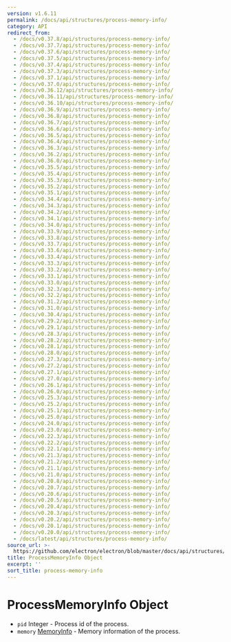 ```yaml
---
version: v1.6.11
permalink: /docs/api/structures/process-memory-info/
category: API
redirect_from:
  - /docs/v0.37.8/api/structures/process-memory-info/
  - /docs/v0.37.7/api/structures/process-memory-info/
  - /docs/v0.37.6/api/structures/process-memory-info/
  - /docs/v0.37.5/api/structures/process-memory-info/
  - /docs/v0.37.4/api/structures/process-memory-info/
  - /docs/v0.37.3/api/structures/process-memory-info/
  - /docs/v0.37.1/api/structures/process-memory-info/
  - /docs/v0.37.0/api/structures/process-memory-info/
  - /docs/v0.36.12/api/structures/process-memory-info/
  - /docs/v0.36.11/api/structures/process-memory-info/
  - /docs/v0.36.10/api/structures/process-memory-info/
  - /docs/v0.36.9/api/structures/process-memory-info/
  - /docs/v0.36.8/api/structures/process-memory-info/
  - /docs/v0.36.7/api/structures/process-memory-info/
  - /docs/v0.36.6/api/structures/process-memory-info/
  - /docs/v0.36.5/api/structures/process-memory-info/
  - /docs/v0.36.4/api/structures/process-memory-info/
  - /docs/v0.36.3/api/structures/process-memory-info/
  - /docs/v0.36.2/api/structures/process-memory-info/
  - /docs/v0.36.0/api/structures/process-memory-info/
  - /docs/v0.35.5/api/structures/process-memory-info/
  - /docs/v0.35.4/api/structures/process-memory-info/
  - /docs/v0.35.3/api/structures/process-memory-info/
  - /docs/v0.35.2/api/structures/process-memory-info/
  - /docs/v0.35.1/api/structures/process-memory-info/
  - /docs/v0.34.4/api/structures/process-memory-info/
  - /docs/v0.34.3/api/structures/process-memory-info/
  - /docs/v0.34.2/api/structures/process-memory-info/
  - /docs/v0.34.1/api/structures/process-memory-info/
  - /docs/v0.34.0/api/structures/process-memory-info/
  - /docs/v0.33.9/api/structures/process-memory-info/
  - /docs/v0.33.8/api/structures/process-memory-info/
  - /docs/v0.33.7/api/structures/process-memory-info/
  - /docs/v0.33.6/api/structures/process-memory-info/
  - /docs/v0.33.4/api/structures/process-memory-info/
  - /docs/v0.33.3/api/structures/process-memory-info/
  - /docs/v0.33.2/api/structures/process-memory-info/
  - /docs/v0.33.1/api/structures/process-memory-info/
  - /docs/v0.33.0/api/structures/process-memory-info/
  - /docs/v0.32.3/api/structures/process-memory-info/
  - /docs/v0.32.2/api/structures/process-memory-info/
  - /docs/v0.31.2/api/structures/process-memory-info/
  - /docs/v0.31.0/api/structures/process-memory-info/
  - /docs/v0.30.4/api/structures/process-memory-info/
  - /docs/v0.29.2/api/structures/process-memory-info/
  - /docs/v0.29.1/api/structures/process-memory-info/
  - /docs/v0.28.3/api/structures/process-memory-info/
  - /docs/v0.28.2/api/structures/process-memory-info/
  - /docs/v0.28.1/api/structures/process-memory-info/
  - /docs/v0.28.0/api/structures/process-memory-info/
  - /docs/v0.27.3/api/structures/process-memory-info/
  - /docs/v0.27.2/api/structures/process-memory-info/
  - /docs/v0.27.1/api/structures/process-memory-info/
  - /docs/v0.27.0/api/structures/process-memory-info/
  - /docs/v0.26.1/api/structures/process-memory-info/
  - /docs/v0.26.0/api/structures/process-memory-info/
  - /docs/v0.25.3/api/structures/process-memory-info/
  - /docs/v0.25.2/api/structures/process-memory-info/
  - /docs/v0.25.1/api/structures/process-memory-info/
  - /docs/v0.25.0/api/structures/process-memory-info/
  - /docs/v0.24.0/api/structures/process-memory-info/
  - /docs/v0.23.0/api/structures/process-memory-info/
  - /docs/v0.22.3/api/structures/process-memory-info/
  - /docs/v0.22.2/api/structures/process-memory-info/
  - /docs/v0.22.1/api/structures/process-memory-info/
  - /docs/v0.21.3/api/structures/process-memory-info/
  - /docs/v0.21.2/api/structures/process-memory-info/
  - /docs/v0.21.1/api/structures/process-memory-info/
  - /docs/v0.21.0/api/structures/process-memory-info/
  - /docs/v0.20.8/api/structures/process-memory-info/
  - /docs/v0.20.7/api/structures/process-memory-info/
  - /docs/v0.20.6/api/structures/process-memory-info/
  - /docs/v0.20.5/api/structures/process-memory-info/
  - /docs/v0.20.4/api/structures/process-memory-info/
  - /docs/v0.20.3/api/structures/process-memory-info/
  - /docs/v0.20.2/api/structures/process-memory-info/
  - /docs/v0.20.1/api/structures/process-memory-info/
  - /docs/v0.20.0/api/structures/process-memory-info/
  - /docs/latest/api/structures/process-memory-info/
source_url: >-
  https://github.com/electron/electron/blob/master/docs/api/structures/process-memory-info.md
title: ProcessMemoryInfo Object
excerpt: ''
sort_title: process-memory-info
---
```




<!--


                                      ::::
                                    :o+//+o:
                                    +o    oo-
                                    :o+//oo/+o/
                                      -::-   -oo:
                                               /s/
                      -::::::::-                :s/  :::--
                  :+oo+////////+:        -:/+oo/ :s:-///++oo+:
                /o+:                -/+oo+/:-     +o-      -:+o:
               /s:              -:+o+/:           -o+         :s/
              -s/            -/oo/:                /s-         +s-
              -s/         -/oo/-                   -s/         /s-
               oo       :+o/-                       oo         oo
               -s/    :oo/                          /s-       /s-
                :s/ :oo:              -::-          /s-      /s:
                  -+o/               /ssss/         :s:    -+o-
                 :o+--               /ssss/         :s:   :o+-
                :s/  +o:              -::-          /s-   --
               -s/    :+o/-                         /s-
               oo       -+o+-                       oo
              -s/         -/oo/-                   -s/
             -+soo+:         -/oo/:                /s-      /oooo+-
             o+   :s:           -:+o+/:-          -o+      /s:  -oo
             oo:--/s:       ::      -:+oo+/:-     -/-      /s/--:o+
              :+++/-        :s:          -:/+ooo++//////++oo//+o+:
                             /s:                --::::::--
                              /s/              /s-
                               :oo:          :oo:
                                 /oo/-    -/oo/
                                   -/+oooo+/-





                   _______  _______  _______  _______  __
                  |       ||       ||       ||       ||  |
                  |  _____||_     _||   _   ||    _  ||  |
                  | |_____   |   |  |  | |  ||   |_| ||  |
                  |_____  |  |   |  |  |_|  ||    ___||__|
                   _____| |  |   |  |       ||   |     __
                  |_______|  |___|  |_______||___|    |__|


    This file is generated automatically, so it should not be edited.

    To make changes, head over to the electron/electron repository:

    https://github.com/electron/electron/blob/master/docs/api/structures/process-memory-info.md

    Thanks!

-->
# ProcessMemoryInfo Object

*   `pid` Integer - Process id of the process.
*   `memory` [MemoryInfo]({{site.baseurl}}/docs/api/structures/memory-info) - Memory information of the process.
